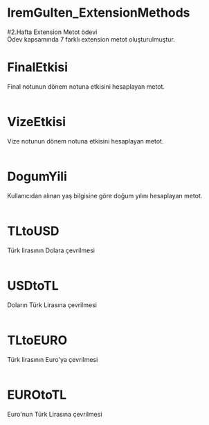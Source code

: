 # IremGulten_ExtensionMethods
#2.Hafta Extension Metot ödevi<br>
Ödev kapsamında 7 farklı extension metot oluşturulmuştur.<br>
# FinalEtkisi 
Final notunun dönem notuna etkisini hesaplayan metot. <br><br>
# VizeEtkisi 
Vize notunun dönem notuna etkisini hesaplayan metot. <br><br>
# DogumYili 
Kullanıcıdan alınan yaş bilgisine göre doğum yılını hesaplayan metot. <br><br>
# TLtoUSD 
Türk lirasının Dolara çevrilmesi <br><br>
# USDtoTL 
Doların Türk Lirasına çevrilmesi <br><br>
# TLtoEURO 
Türk lirasının Euro'ya çevrilmesi <br><br>
# EUROtoTL
Euro'nun Türk Lirasına çevrilmesi <br><br>
  
